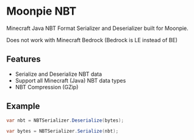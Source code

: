 # Moonpie NBT

Minecraft Java NBT Format Serializer and Deserializer built for Moonpie.

Does not work with Minecraft Bedrock (Bedrock is LE instead of BE)
## Features
- Serialize and Deserialize NBT data
- Support all Minecraft (Java) NBT data types
- NBT Compression (GZip)
## Example

```cs
var nbt = NBTSerializer.Deserialize(bytes);
``` 
```cs
var bytes = NBTSerializer.Serialize(nbt);
```

